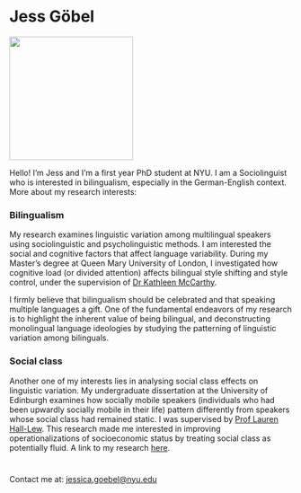 # Jess Göbel

<img src="https://user-images.githubusercontent.com/123706497/217834514-8479c987-b2d5-4bdb-885f-3641440f2686.jpg" width="220">

Hello! I’m Jess and I’m a first year PhD student at NYU. I am a Sociolinguist who is interested in bilingualism, especially in the German-English context. More about my research interests:

### Bilingualism

My research examines linguistic variation among multilingual speakers using sociolinguistic and psycholinguistic methods. I am interested the social and cognitive factors that affect language variability. During my Master’s degree at Queen Mary University of London, I investigated how cognitive load (or divided attention) affects bilingual style shifting and style control, under the supervision of [Dr Kathleen McCarthy](https://www.qmul.ac.uk/sllf/linguistics/people/academic/profiles/mccarthy.html).

I firmly believe that bilingualism should be celebrated and that speaking multiple languages a gift. One of the fundamental endeavors of my research is to highlight the inherent value of being bilingual, and deconstructing monolingual language ideologies by studying the patterning of linguistic variation among bilinguals. 

### Social class

Another one of my interests lies in analysing social class effects on linguistic variation. My undergraduate dissertation at the University of Edinburgh examines how socially mobile speakers (individuals who had been upwardly socially mobile in their life) pattern differently from speakers whose social class had remained static. I was supervised by [Prof Lauren Hall-Lew](https://www.laurenhall-lew.com/). This research made me interested in improving operationalizations of socioeconomic status by treating social class as potentially fluid. A link to my research [here](http://journals.ed.ac.uk/lifespansstyles/article/view/5219). 
#
Contact me at: jessica.goebel@nyu.edu


